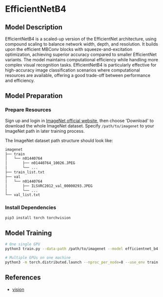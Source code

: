 # EfficientNetB4

## Model Description

EfficientNetB4 is a scaled-up version of the EfficientNet architecture, using compound scaling to balance network width,
depth, and resolution. It builds upon the efficient MBConv blocks with squeeze-and-excitation optimization, achieving
superior accuracy compared to smaller EfficientNet variants. The model maintains computational efficiency while handling
more complex visual recognition tasks. EfficientNetB4 is particularly effective for high-accuracy image classification
scenarios where computational resources are available, offering a good trade-off between performance and efficiency.

## Model Preparation

### Prepare Resources

Sign up and login in [ImageNet official website](https://www.image-net.org/index.php), then choose 'Download' to
download the whole ImageNet dataset. Specify `/path/to/imagenet` to your ImageNet path in later training process.

The ImageNet dataset path structure should look like:

```bash
imagenet
├── train
│   └── n01440764
│       ├── n01440764_10026.JPEG
│       └── ...
├── train_list.txt
├── val
│   └── n01440764
│       ├── ILSVRC2012_val_00000293.JPEG
│       └── ...
└── val_list.txt
```

### Install Dependencies

```bash
pip3 install torch torchvision
```

## Model Training

```bash
# One single GPU
python3 train.py --data-path /path/to/imagenet --model efficientnet_b4 --batch-size 128

# Multiple GPUs on one machine
python3 -m torch.distributed.launch --nproc_per_node=8 --use_env train.py --data-path /path/to/imagenet --model efficientnet_b4 --batch-size 128
```

## References

- [vision](https://github.com/pytorch/vision/blob/main/torchvision/models/efficientnet.py)
